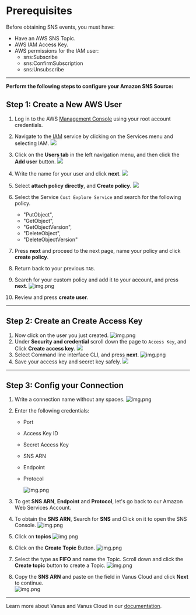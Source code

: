 # Prerequisites

Before obtaining SNS events, you must have:

- Have an AWS SNS Topic.
- AWS IAM Access Key.
- AWS permissions for the IAM user:
  - sns:Subscribe
  - sns:ConfirmSubscription
  - sns:Unsubscribe

---

**Perform the following steps to configure your Amazon SNS Source:**

## Step 1: Create a New AWS User

1. Log in to the AWS [Management Console](https://aws.amazon.com) using your root account credentials.
2. Navigate to the [IAM](https://console.aws.amazon.com/iam/) service by clicking on the Services menu and selecting IAM.
   ![](images/1.png)
3. Click on the **Users tab** in the left navigation menu, and then click the **Add user** button.
   ![](images/create%20a%20user.png)
4. Write the name for your user and click **next**. 
![](images/3.png)

5. Select **attach policy directly**, and **Create policy**.
   ![](images/permissionoption.png)
6. Select the Service `Cost Explore Service` and search for the following policy.
    - "PutObject",
    - "GetObject",
    - "GetObjectVersion",
    - "DeleteObject",
    - "DeleteObjectVersion"
   
7. Press **next** and proceed to the next page, name your policy and click **create policy**.
8. Return back to your previous `TAB`.
9. Search for your custom policy and add it to your account, and press **next**.
   ![img.png](images/9..png)
10. Review and press **create user**.

---

## Step 2: Create an Create Access Key

1. Now click on the user you just created.
   ![img.png](images/11.png)
2. Under **Security and credential** scroll down the page to `Access Key`, and Click **Create access key**.
   ![](images/12.png)
3. Select Command line interface CLI, and press **next**.
   ![img.png](images/13.png)
4. Save your access key and secret key safely.
   ![](images/img.png)

---

## Step 3: Config your Connection

1. Write a connection name without any spaces.
   ![img.png](images/16.png)
2. Enter the following credentials:

   - Port
   - Access Key ID
   - Secret Access Key
   - SNS ARN
   - Endpoint
   - Protocol

     ![img.png](images/vanus-sns.png)

3. To get **SNS ARN**, **Endpoint** and **Protocol**, let's go back to our Amazon Web Services Account. 

4. To obtain the **SNS ARN**, Search for **SNS** and Click on it to open the SNS Console. 
![img.png](images/search%20sns.png) 

5. Click on **topics** 
![img.png](images/select%20topics.png)

5. Click on the **Create Topic** Button. 
![img.png](images/create%20topic.png)

6. Select the type as **FIFO** and name the Topic. Scroll down and click the **Create topic** button to create a Topic. 
![img.png](images/create%20topic2.png)


6. Copy the **SNS ARN** and paste on the field in Vanus Cloud and click **Next** to continue.  
![img.png](images/arn.png)

---

Learn more about Vanus and Vanus Cloud in our [documentation](https://docs.vanus.ai).
